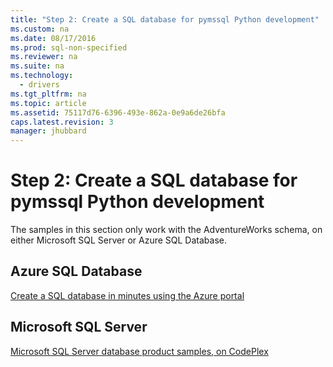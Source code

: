 ```yaml
---
title: "Step 2: Create a SQL database for pymssql Python development"
ms.custom: na
ms.date: 08/17/2016
ms.prod: sql-non-specified
ms.reviewer: na
ms.suite: na
ms.technology: 
  - drivers
ms.tgt_pltfrm: na
ms.topic: article
ms.assetid: 75117d76-6396-493e-862a-0e9a6de26bfa
caps.latest.revision: 3
manager: jhubbard
---
```

# Step 2: Create a SQL database for pymssql Python development
 The samples in this section only work with the AdventureWorks schema, on either Microsoft SQL Server or Azure SQL Database.  
 
 ## Azure SQL Database
 [Create a SQL database in minutes using the Azure portal](https://azure.microsoft.com/documentation/articles/sql-database-get-started/)
 
 ## Microsoft SQL Server 
 [Microsoft SQL Server database product samples, on CodePlex](http://msftdbprodsamples.codeplex.com/)